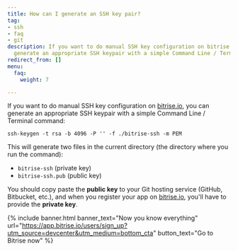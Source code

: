 ```yaml
---
title: How can I generate an SSH key pair?
tag:
- ssh
- faq
- git
description: If you want to do manual SSH key configuration on bitrise.io, you can
  generate an appropriate SSH keypair with a simple Command Line / Terminal command.
redirect_from: []
menu:
  faq:
    weight: 7

---
```

If you want to do manual SSH key configuration on [bitrise.io](https://www.bitrise.io), you can generate an appropriate SSH keypair with a simple Command Line / Terminal command:

    ssh-keygen -t rsa -b 4096 -P '' -f ./bitrise-ssh -m PEM

This will generate two files in the current directory (the directory where
you run the command):

* `bitrise-ssh` (private key)
* `bitrise-ssh.pub` (public key)

You should copy paste the **public key** to your Git hosting service (GitHub, Bitbucket, etc.),
and when you register your app on [bitrise.io](https://www.bitrise.io), you'll have to provide the **private key**.

{% include banner.html banner_text="Now you know everything" url="https://app.bitrise.io/users/sign_up?utm_source=devcenter&utm_medium=bottom_cta" button_text="Go to Bitrise now" %}